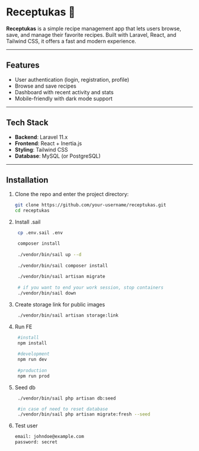 # Receptukas 🍲

**Receptukas** is a simple recipe management app that lets users browse, save, and manage their favorite recipes. Built
with Laravel, React, and Tailwind CSS, it offers a fast and modern experience.

---

## Features

- User authentication (login, registration, profile)
- Browse and save recipes
- Dashboard with recent activity and stats
- Mobile-friendly with dark mode support

---

## Tech Stack

- **Backend**: Laravel 11.x
- **Frontend**: React + Inertia.js
- **Styling**: Tailwind CSS
- **Database**: MySQL (or PostgreSQL)

---

## Installation

1. Clone the repo and enter the project directory:
   ```bash
   git clone https://github.com/your-username/receptukas.git
   cd receptukas

2. Install .sail
   ```bash
    cp .env.sail .env

    composer install
    
    ./vendor/bin/sail up --d
    
    ./vendor/bin/sail composer install
    
    ./vendor/bin/sail artisan migrate
    
    # if you want to end your work session, stop containers
    ./vendor/bin/sail down

5. Create storage link for public images
   ```bash
    ./vendor/bin/sail artisan storage:link

4. Run FE
   ```bash
    #install
    npm install
    
    #development
    npm run dev
    
    #production
    npm run prod

5. Seed db
   ```bash
    ./vendor/bin/sail php artisan db:seed
   
    #in case of need to reset database
    ./vendor/bin/sail php artisan migrate:fresh --seed

6. Test user
    ```bash
    email: johndoe@example.com
    password: secret

